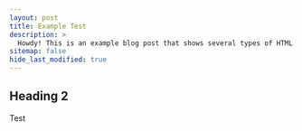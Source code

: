 ```yaml
---
layout: post
title: Example Test
description: >
  Howdy! This is an example blog post that shows several types of HTML content supported in this theme.
sitemap: false
hide_last_modified: true
---
```


## Heading 2
Test